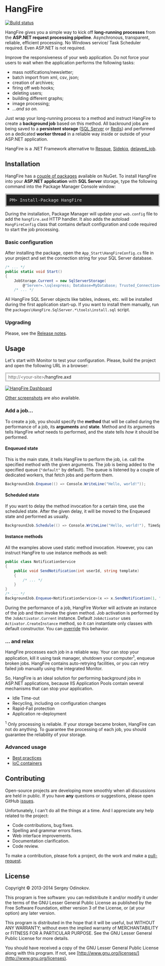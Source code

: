 HangFire 
=========

[![Build status](https://ci.appveyor.com/api/projects/status/qejwc7kshs1q75m4)](https://ci.appveyor.com/project/odinserj/hangfire)

HangFire gives you a simple way to kick off **long-running processes** from the **ASP.NET request processing pipeline**. Asynchronous, transparent, reliable, efficient processing. No Windows service/ Task Scheduler required. Even ASP.NET is not required.

Improve the responsiveness of your web application. Do not force your users to wait when the application performs the following tasks:

- mass notifications/newsletter;
- batch import from xml, csv, json;
- creation of archives;
- firing off web hooks;
- deleting users;
- building different graphs;
- image processing;
- *…and so on.*

Just wrap your long-running process to a method and instruct HangFire to create a **background job** based on this method. All backround jobs are being saved to a **persistent storage** ([SQL Server](http://www.microsoft.com/sql‎) or [Redis](http://redis.io)) and performed on a dedicated **worker thread** in a reliable way inside or outside of your ASP.NET application.

HangFire is a .NET Framework alternative to [Resque](https://github.com/resque/resque), [Sidekiq](http://sidekiq.org), [delayed_job](https://github.com/collectiveidea/delayed_job). 

Installation
-------------

HangFire has a [couple of packages](https://www.nuget.org/packages?q=hangfire) available on NuGet. To install HangFire into your **ASP.NET application** with **SQL Server** storage, type the following command into the Package Manager Console window:

<pre style="background-color: #202020;border: 4px solid silver;border-radius: 3px;color: #E2E2E2;display: block;padding: 10px;">PM> Install-Package HangFire</pre>

During the installation, Package Manager will update your `web.config` file to add the `hangfire.axd` HTTP handler. It also adds the autoload `HangFireConfig` class that contains default configuration and code required to start the job processing.

### Basic configuration

After installing the package, open the `App_Start\HangFireConfig.cs` file in your project and set the connection string for your SQL Server database.

```csharp
/* ... */
public static void Start()
{
    JobStorage.Current = new SqlServerStorage(
        @"Server=.\sqlexpress; Database=MyDatabase; Trusted_Connection=True;");
    /* ... */
```

All HangFire SQL Server objects like tables, indexes, etc. will be installed during the first application start-up. If you want to install them manually, run the `packages\HangFire.SqlServer.*\tools\install.sql` script.

### Upgrading

Please, see the [Release notes](https://github.com/odinserj/HangFire/releases).

Usage
------

Let's start with Monitor to test your configuration. Please, build the project and open the following URL in a browser:

<div style="border-radius: 0;border:solid 3px #ccc;background-color:#fcfcfc;box-shadow: 1px 1px 1px #ddd inset, 1px 1px 1px #eee;padding:3px 7px;">
<span style="color: #666;">http://&lt;your-site&gt;</span>/hangfire.axd
</div>

[![HangFire Dashboard](https://github.com/odinserj/hangfire/raw/master/content/dashboard.png)](https://github.com/odinserj/HangFire/wiki/Screenshots)

[Other screenshots](https://github.com/odinserj/HangFire/wiki/Screenshots) are also available.

### Add a job…

To create a job, you should specify the **method** that will be called during the performance of a job, its **arguments** and **state**. Method and its arguments tells HangFire *what* needs to performed, and the state tells *how* it should be performed.

#### Enqueued state

This is the main state, it tells HangFire to perform the job, i.e. call the specified method with the given arguments. The job is being added to the specified queue (`"default"` by default). The queue is listened by a couple of dedicated workers, that fetch jobs and perform them.

```csharp
BackgroundJob.Enqueue(() => Console.WriteLine("Hello, world!"));
```

#### Scheduled state

If you want to delay the method invocation for a certain time, use the scheduled state. After the given delay, it will be moved to the Enqueued state and performed as usually.

```csharp
BackgroundJob.Schedule(() => Console.WriteLine("Hello, world!"), TimeSpan.FromDays(1));
```

#### Instance methods

All the examples above used static method invocation. However, you can instruct HangFire to use instance methods as well:

```csharp
public class NotificationService
{
    public void SendNotification(int userId, string template)
    {
        /* ... */
    }
}
/* ... */
BackgroundJob.Enqueue<NotificationService>(x => x.SendNotification(1, "hello"));
```

During the performance of a job, HangFire Worker will activate an instance of the job and then invoke the given method. Job activation is performed by the `JobActivator.Current` instance. Default `JobActivator` uses `Activator.CreateInstance` method, so it can instantiate only classes with default constructor. You can [override](https://github.com/odinserj/HangFire/wiki/Best-Practices) this behavior.

### … and relax

HangFire processes each job in a reliable way. Your can stop your application, kill it using task manager, shutdown your computer<sup>1</sup>, enqueue broken jobs. HangFire contains auto-retrying facilities, or you can retry failed job manually using the integrated Monitor.

So, HangFire is an ideal solution for performing background jobs in ASP.NET applications, because IIS Application Pools contain several mechanisms that can stop your application.

* Idle Time-out
* Recycling, including on configuration changes
* Rapid-Fail protection
* Application re-deployment

<sup>1</sup> Only processing is reliable. If your storage became broken, HangFire can not do anything. To guarantee the processing of each job, you should guarantee the reliability of your storage.

### Advanced usage

* [Best practices](https://github.com/odinserj/HangFire/wiki/Best-Practices)
* [IoC containers](https://github.com/odinserj/HangFire/wiki/IoC-Containers)

Contributing
-------------

Open-source projects are developing more smoothly when all discussions are held in public. If you have **any** questions or suggestions, please open GitHub [issues](https://github.com/odinserj/HangFire/issues).

Unfortunately, I can't do all the things at a time. And I appreciate any help related to the project:

* Code contributions, bug fixes.
* Spelling and grammar errors fixes.
* Web interface improvements.
* Documentation clarification.
* Code review.

To make a contribution, please fork a project, do the work and make a [pull-request](https://github.com/odinserj/HangFire/pulls).

License
--------

Copyright © 2013-2014 Sergey Odinokov.

This program is free software: you can redistribute it and/or modify
it under the terms of the GNU Lesser General Public License as published by
the Free Software Foundation, either version 3 of the License, or
(at your option) any later version.

This program is distributed in the hope that it will be useful,
but WITHOUT ANY WARRANTY; without even the implied warranty of
MERCHANTABILITY or FITNESS FOR A PARTICULAR PURPOSE.  See the
GNU Lesser General Public License for more details.

You should have received a copy of the GNU Lesser General Public License
along with this program.  If not, see [http://www.gnu.org/licenses/](http://www.gnu.org/licenses).
